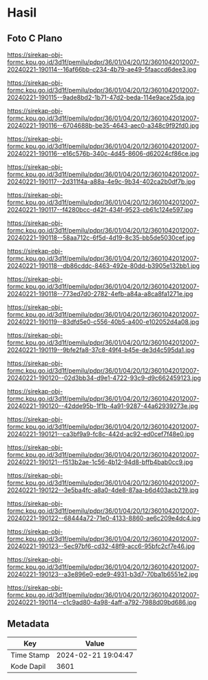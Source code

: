 # Hasil

## Foto C Plano

https://sirekap-obj-formc.kpu.go.id/3d1f/pemilu/pdpr/36/01/04/20/12/3601042012007-20240221-190114--16af66bb-c234-4b79-ae49-5faaccd6dee3.jpg

https://sirekap-obj-formc.kpu.go.id/3d1f/pemilu/pdpr/36/01/04/20/12/3601042012007-20240221-190115--9ade8bd2-1b71-47d2-beda-114e9ace25da.jpg

https://sirekap-obj-formc.kpu.go.id/3d1f/pemilu/pdpr/36/01/04/20/12/3601042012007-20240221-190116--6704688b-be35-4643-aec0-a348c9f92fd0.jpg

https://sirekap-obj-formc.kpu.go.id/3d1f/pemilu/pdpr/36/01/04/20/12/3601042012007-20240221-190116--e16c576b-340c-4d45-8606-d62024cf86ce.jpg

https://sirekap-obj-formc.kpu.go.id/3d1f/pemilu/pdpr/36/01/04/20/12/3601042012007-20240221-190117--2d311f4a-a88a-4e9c-9b34-402ca2b0df7b.jpg

https://sirekap-obj-formc.kpu.go.id/3d1f/pemilu/pdpr/36/01/04/20/12/3601042012007-20240221-190117--f4280bcc-d42f-434f-9523-cb61c124e597.jpg

https://sirekap-obj-formc.kpu.go.id/3d1f/pemilu/pdpr/36/01/04/20/12/3601042012007-20240221-190118--58aa712c-6f5d-4d19-8c35-bb5de5030cef.jpg

https://sirekap-obj-formc.kpu.go.id/3d1f/pemilu/pdpr/36/01/04/20/12/3601042012007-20240221-190118--db86cddc-8463-492e-80dd-b3905e132bb1.jpg

https://sirekap-obj-formc.kpu.go.id/3d1f/pemilu/pdpr/36/01/04/20/12/3601042012007-20240221-190118--773ed7d0-2782-4efb-a84a-a8ca8fa1271e.jpg

https://sirekap-obj-formc.kpu.go.id/3d1f/pemilu/pdpr/36/01/04/20/12/3601042012007-20240221-190119--83dfd5e0-c556-40b5-a400-e102052d4a08.jpg

https://sirekap-obj-formc.kpu.go.id/3d1f/pemilu/pdpr/36/01/04/20/12/3601042012007-20240221-190119--9bfe2fa8-37c8-49f4-b45e-de3d4c595da1.jpg

https://sirekap-obj-formc.kpu.go.id/3d1f/pemilu/pdpr/36/01/04/20/12/3601042012007-20240221-190120--02d3bb34-d9e1-4722-93c9-d9c662459123.jpg

https://sirekap-obj-formc.kpu.go.id/3d1f/pemilu/pdpr/36/01/04/20/12/3601042012007-20240221-190120--42dde95b-1f1b-4a91-9287-44a62939273e.jpg

https://sirekap-obj-formc.kpu.go.id/3d1f/pemilu/pdpr/36/01/04/20/12/3601042012007-20240221-190121--ca3bf9a9-fc8c-442d-ac92-ed0cef7f48e0.jpg

https://sirekap-obj-formc.kpu.go.id/3d1f/pemilu/pdpr/36/01/04/20/12/3601042012007-20240221-190121--f513b2ae-1c56-4b12-94d8-bffb4bab0cc9.jpg

https://sirekap-obj-formc.kpu.go.id/3d1f/pemilu/pdpr/36/01/04/20/12/3601042012007-20240221-190122--3e5ba4fc-a8a0-4de8-87aa-b6d403acb219.jpg

https://sirekap-obj-formc.kpu.go.id/3d1f/pemilu/pdpr/36/01/04/20/12/3601042012007-20240221-190122--68444a72-71e0-4133-8860-ae6c209e4dc4.jpg

https://sirekap-obj-formc.kpu.go.id/3d1f/pemilu/pdpr/36/01/04/20/12/3601042012007-20240221-190123--5ec97bf6-cd32-48f9-acc6-95bfc2cf7e46.jpg

https://sirekap-obj-formc.kpu.go.id/3d1f/pemilu/pdpr/36/01/04/20/12/3601042012007-20240221-190123--a3e896e0-ede9-4931-b3d7-70ba1b6551e2.jpg

https://sirekap-obj-formc.kpu.go.id/3d1f/pemilu/pdpr/36/01/04/20/12/3601042012007-20240221-190114--c1c9ad80-4a98-4aff-a792-7988d09bd686.jpg


## Metadata

| Key        | Value               |
| ---------- | ------------------- |
| Time Stamp | 2024-02-21 19:04:47 |
| Kode Dapil | 3601                |



